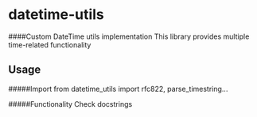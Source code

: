 # datetime-utils
####Custom DateTime utils implementation
This library provides multiple time-related functionality

Usage
-------
#####Import
    from datetime_utils import rfc822, parse_timestring...
    
#####Functionality
    Check docstrings
